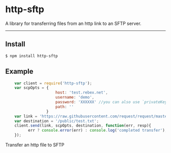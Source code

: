 # http-sftp

A library for transferring files from an http link to an SFTP server.  

-----

## Install

    $ npm install http-sftp

## Example

```js
    var client = require('http-sftp');
    var scpOpts = {
                      host: 'test.rebex.net',
                      username: 'demo',
                      password: 'XXXXXX' //you can also use `privateKey` with a key file and omit password
                      path: ''
                  }
    var link = 'https://raw.githubusercontent.com/request/request/master/README.md';
    var destination = '/public/test.txt';
    client.send(link, scpOpts, destination, function(err, resp){
          err ? console.error(err) : console.log('completed transfer');  
    });
```
Transfer an http file to SFTP
